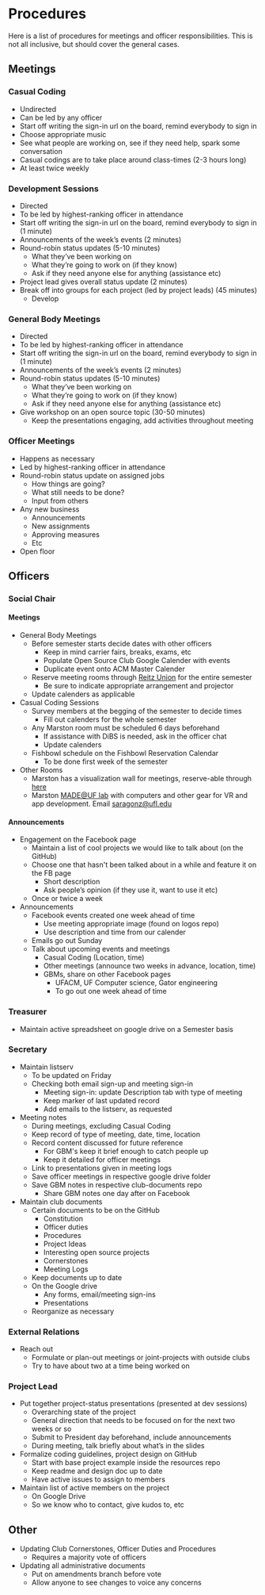 # Procedures 

Here is a list of procedures for meetings and officer responsibilities. This is not all inclusive, but should cover the general cases. 

## Meetings

### Casual Coding

- Undirected
- Can be led by any officer
- Start off writing the sign-in url on the board, remind everybody to sign in
- Choose appropriate music
- See what people are working on, see if they need help, spark some conversation
- Casual codings are to take place around class-times (2-3 hours long)
- At least twice weekly

### Development Sessions

- Directed
- To be led by highest-ranking officer in attendance
- Start off writing the sign-in url on the board, remind everybody to sign in (1 minute)
- Announcements of the week’s events (2 minutes)
- Round-robin status updates (5-10 minutes)
	- What they’ve been working on
	- What they’re going to work on (if they know)
	- Ask if they need anyone else for anything (assistance etc)
- Project lead gives overall status update (2 minutes)
- Break off into groups for each project (led by project leads) (45 minutes)
	- Develop

### General Body Meetings

- Directed
- To be led by highest-ranking officer in attendance
- Start off writing the sign-in url on the board, remind everybody to sign in (1 minute)
- Announcements of the week’s events (2 minutes)
- Round-robin status updates (5-10 minutes)
	- What they’ve been working on
	- What they’re going to work on (if they know)
	- Ask if they need anyone else for anything (assistance etc)
- Give workshop on an open source topic (30-50 minutes)
	- Keep the presentations engaging, add activities throughout meeting

### Officer Meetings

- Happens as necessary 
- Led by highest-ranking officer in attendance
- Round-robin status update on assigned jobs
	- How things are going?
	- What still needs to be done?
	- Input from others
- Any new business
	- Announcements
	- New assignments
	- Approving measures
	- Etc
- Open floor

## Officers

### Social Chair

#### Meetings

- General Body Meetings
	- Before semester starts decide dates with other officers
		- Keep in mind carrier fairs, breaks, exams, etc
		- Populate Open Source Club Google Calender with events
		- Duplicate event onto ACM Master Calender
	- Reserve meeting rooms through [Reitz Union](https://virtualems.union.ufl.edu/) for the entire semester
		- Be sure to indicate appropriate arrangement and projector
	- Update calenders as applicable
- Casual Coding Sessions
	- Survey members at the begging of the semester to decide times
		- Fill out calenders for the whole semester
	- Any Marston room must be scheduled 6 days beforehand
		- If assistance with DiBS is needed, ask in the officer chat
		- Update calenders
	- Fishbowl schedule on the Fishbowl Reservation Calendar
		- To be done first week of the semester
- Other Rooms
	- Marston has a visualization wall for meetings, reserve-able through [here](http://guides.uflib.ufl.edu/collaboration/L136)
	- Marston [MADE@UF lab](https://made.it.ufl.edu/) with computers and other gear for VR and app development. Email saragonz@ufl.edu

#### Announcements

- Engagement on the Facebook page
	- Maintain a list of cool projects we would like to talk about (on the GitHub)
	- Choose one that hasn't been talked about in a while and feature it on the FB page
		- Short description
		- Ask people’s opinion (if they use it, want to use it etc)
	- Once or twice a week
- Announcements
	- Facebook events created one week ahead of time
		- Use meeting appropriate image (found on logos repo)
		- Use description and time from our calender
	- Emails go out Sunday
	- Talk about upcoming events and meetings
		- Casual Coding (Location, time)
		- Other meetings (announce two weeks in advance, location, time)
		- GBMs, share on other Facebook pages
			- UFACM, UF Computer science, Gator engineering
			- To go out one week ahead of time

### Treasurer

- Maintain active spreadsheet on google drive on a Semester basis

### Secretary

- Maintain listserv
	- To be updated on Friday
	- Checking both email sign-up and meeting sign-in
		- Meeting sign-in: update Description tab with type of meeting
		- Keep marker of last updated record
		- Add emails to the listserv, as requested
- Meeting notes
	- During meetings, excluding Casual Coding
	- Keep record of type of meeting, date, time, location
	- Record content discussed for future reference
		- For GBM's keep it brief enough to catch people up
		- Keep it detailed for officer meetings
	- Link to presentations given in meeting logs
	- Save officer meetings in respective google drive folder
	- Save GBM notes in respective club-documents repo
		- Share GBM notes one day after on Facebook
- Maintain club documents
	- Certain documents to be on the GitHub
		- Constitution
		- Officer duties
		- Procedures
		- Project Ideas
		- Interesting open source projects
		- Cornerstones
		- Meeting Logs
	- Keep documents up to date
	- On the Google drive
		- Any forms, email/meeting sign-ins
		- Presentations
	- Reorganize as necessary

### External Relations

- Reach out
	- Formulate or plan-out meetings or joint-projects with outside clubs
	- Try to have about two at a time being worked on

### Project Lead

- Put together project-status presentations (presented at dev sessions)
	- Overarching state of the project
	- General direction that needs to be focused on for the next two weeks or so
	- Submit to President day beforehand, include announcements
	- During meeting, talk briefly about what’s in the slides
- Formalize coding guidelines, project design on GitHub
	- Start with base project example inside the resources repo
	- Keep readme and design doc up to date
	- Have active issues to assign to members
- Maintain list of active members on the project
	- On Google Drive
	- So we know who to contact, give kudos to, etc

## Other

- Updating Club Cornerstones, Officer Duties and Procedures 
	- Requires a majority vote of officers 
- Updating all administrative documents
	- Put on amendments branch before vote 
	- Allow anyone to see changes to voice any concerns 
